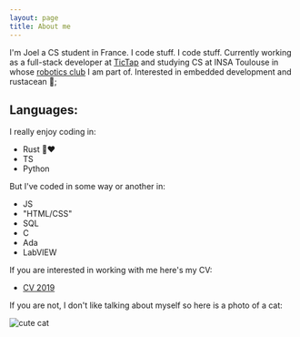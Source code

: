 ```yaml
---
layout: page
title: About me 
---
```


I'm Joel a CS student in France. I code stuff.
I code stuff. Currently working as a full-stack developer at [TicTap](https://www.tictap.me/) and
studying CS at INSA Toulouse in whose [robotics club](https://clubrobotinsat.github.io/) I am part of. Interested in embedded development and
rustacean 🦀;

## Languages:
I really enjoy coding in:
- Rust 🦀❤️
- TS
- Python

But I've coded in some way or another in:
- JS
- "HTML/CSS"
- SQL
- C
- Ada
- LabVIEW


If you are interested in working with me here's my CV:

- [CV 2019]({{site.url}}/assets/documents/CV_Joel_2019.pdf)


If you are not, I don't like talking about myself so here is a photo of a cat:

![cute cat]({{site.url}}/assets/images/cute_cat.jpg)
